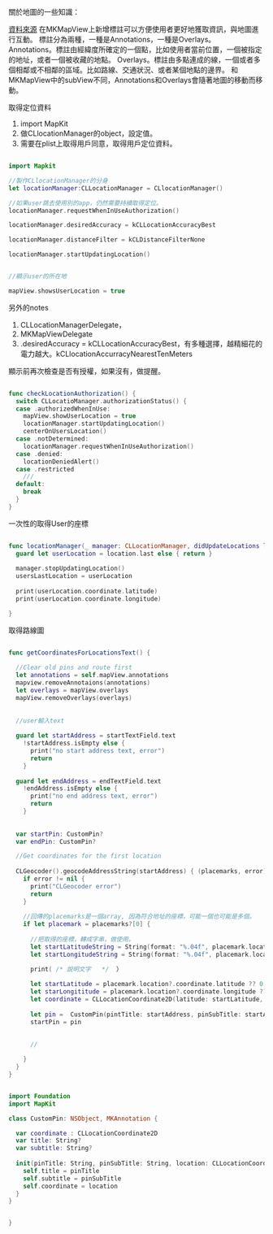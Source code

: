 關於地圖的一些知識：

[資料來源](https://codertw.com/ios/17724/)
在MKMapView上新增標註可以方便使用者更好地獲取資訊，與地圖進行互動。
標註分為兩種，一種是Annotations，一種是Overlays。
Annotations。標註由經緯度所確定的一個點，比如使用者當前位置，一個被指定的地址，或者一個被收藏的地點。
Overlays。標註由多點連成的線，一個或者多個相鄰或不相鄰的區域。比如路線、交通狀況、或者某個地點的邊界。
和MKMapView中的subView不同，Annotations和Overlays會隨著地圖的移動而移動。




取得定位資料
1. import MapKit
2. 做CLlocationManager的object，設定值。
3. 需要在plist上取得用戶同意，取得用戶定位資料。


```Swift

import Mapkit

//製作CLlocationManager的分身
let locationManager:CLLocationManager = CLlocationManager()

//如果user跳去使用別的app，仍然需要持續取得定位。
locationManager.requestWhenInUseAuthorization()

locationManager.desiredAccuracy = kCLLocationAccuracyBest

locationManager.distanceFilter = kCLDistanceFilterNone

locationManager.startUpdatingLocation()


//顯示user的所在地

mapView.showsUserLocation = true

```
另外的notes

1. CLLocationManagerDelegate，
2. MKMapViewDelegate
3. .desiredAccuracy = kCLLocationAccuracyBest，有多種選擇，越精細花的電力越大。kCLlocationAccurracyNearestTenMeters



顯示前再次檢查是否有授權，如果沒有，做提醒。

```Swift

func checkLocationAuthorization() {
  switch CLLocatioManager.authorizationStatus() {
  case .authorizedWhenInUse:
    mapView.showUserLocation = true
    locationManager.startUpdatingLocation()
    centerOnUsersLocation()
  case .notDetermined:
    locationManager.requestWhenInUseAuthorization()
  case .denied:
    locationDeniedAlert()
  case .restricted
    ///
  default:
    break
  }
}
```


一次性的取得User的座標
```Swift

func locationManager(_ manager: CLLocationManager, didUpdateLocations locations: [CLLocation]) {
  guard let userLocation = location.last else { return }
  
  manager.stopUpdatingLocation()
  usersLastLocation = userLocation
  
  print(userLocation.coordinate.latitude)
  print(userLocation.coordinate.longitude)

}

```

取得路線圖

```Swift

func getCoordinatesForLocationsText() {
  
  //Clear old pins and route first
  let annotations = self.mapView.annotations
  mapview.removeAnnotaions(annotations)
  let overlays = mapView.overlays
  mapView.removeOverlays(overlays)
  
  
  //user輸入text
  
  guard let startAddress = startTextField.text
    !startAddress.isEmpty else {
      print("no start address text, error")
      return
    }
    
  guard let endAddress = endTextField.text
    !endAddress.isEmpty else {
      print("no end address text, error")
      return
    }
    
  
  var startPin: CustomPin?
  var endPin: CustomPin?

  //Get coordinates for the first location
  
  CLGeocoder().geocodeAddressString(startAddress) { (placemarks, error) in
    if error != nil {
      print("CLGeocoder error")
      return
    }
    
    //回傳的placemarks是一個array, 因為符合地址的座標，可能一個也可能是多個。
    if let placemark = placemarks?[0] {
      
      //把取得的座標，轉成字串，做使用。
      let startLatitudeString = String(format: "%.04f", placemark.location?.coordinate.latitude ?? 0.0)
      let startLongitudeString = String(format: "%.04f", placemark.location?.coordinate.longtitude ?? 0.0)

      print( /* 說明文字   */  ）
      
      let startLatitude = placemark.location?.coordinate.latitude ?? 0.0
      let starLongititude = placemark.location?.coordinate.longitude ?? 0.0
      let coordinate = CLLocationCoordinate2D(latitude: startLatitude, longitude: startLongitude)
      
      let pin =  CustomPin(pintTitle: startAddress, pinSubTitle: startAddress, location: coordinate)
      startPin = pin
      
      
      // 

    } 
  }
}

```

```Swift

import Foundation
import MapKit

class CustomPin: NSObject, MKAnnotation {

  var coordinate : CLLocationCoordinate2D
  var title: String?
  var subtitle: String?
  
  init(pinTitle: String, pinSubTitle: String, location: CLLocationCoordinate2D) {
    self.title = pinTitle
    self.subtitle = pinSubTitle
    self.coordinate = location
  }
}


}


```


